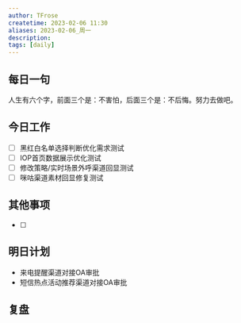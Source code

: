 ```yaml
---
author: TFrose
createtime: 2023-02-06 11:30
aliases: 2023-02-06_周一
description:
tags: [daily]
---
```


## 每日一句
人生有六个字，前面三个是：不害怕，后面三个是：不后悔。努力去做吧。

## 今日工作
- [ ] 黑红白名单选择判断优化需求测试
- [ ] IOP首页数据展示优化测试
- [ ] 修改策略/实时场景外呼渠道回显测试
- [ ] 咪咕渠道素材回显修复测试

## 其他事项
- [ ] 

## 明日计划
- 来电提醒渠道对接OA审批
- 短信热点活动推荐渠道对接OA审批

## 复盘


